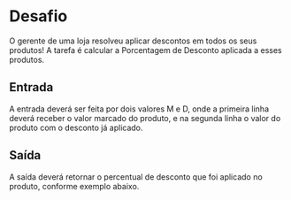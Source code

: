 # Desafio
O gerente de uma loja resolveu aplicar descontos em todos os seus produtos! A tarefa é calcular a Porcentagem de Desconto aplicada a esses produtos. 

## Entrada

A entrada deverá ser feita por dois valores M e D, onde a primeira linha deverá receber o valor marcado do produto, e na segunda linha o valor do produto com o desconto já aplicado.

## Saída

A saída deverá retornar o percentual de desconto que foi aplicado no produto, conforme exemplo abaixo.
